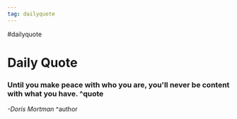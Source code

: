 ```yaml
---
tag: dailyquote
---
```


#dailyquote

# Daily Quote

### Until you make peace with who you are, you'll never be content with what you have. ^quote
*-Doris Mortman* ^author
